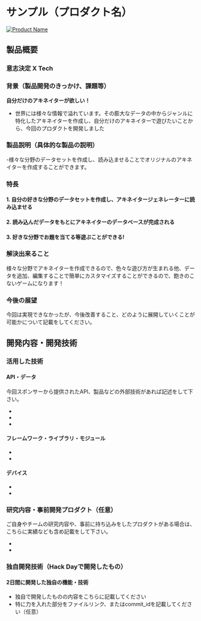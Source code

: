 # サンプル（プロダクト名）

[![Product Name](image.png)](https://www.youtube.com/watch?v=G5rULR53uMk)

## 製品概要
### 意志決定 X Tech

### 背景（製品開発のきっかけ、課題等）
**自分だけのアキネイターが欲しい！**
- 世界には様々な情報で溢れています。その膨大なデータの中からジャンルに特化したアキネイターを作成し、自分だけのアキネイターで遊びたいことから、今回のプロダクトを開発しました


### 製品説明（具体的な製品の説明）
-様々な分野のデータセットを作成し、読み込ませることでオリジナルのアキネイターを作成することができます。

### 特長

#### 1. 自分の好きな分野のデータセットを作成し、アキネイタージェネレーターに読み込ませる

#### 2. 読み込んだデータをもとにアキネイターのデータベースが完成される

#### 3. 好きな分野でお題を当てる等遊ぶことができる!

### 解決出来ること
様々な分野でアキネイターを作成できるので、色々な遊び方が生まれる他、データを追加、編集することで簡単にカスタマイズすることができるので、飽きのこないゲームになります！

### 今後の展望
今回は実現できなかったが、今後改善すること、どのように展開していくことが可能かについて記載をしてください。


## 開発内容・開発技術
### 活用した技術
#### API・データ
今回スポンサーから提供されたAPI、製品などの外部技術があれば記述をして下さい。

* 
* 
* 

#### フレームワーク・ライブラリ・モジュール
* 
* 

#### デバイス
* 
* 

### 研究内容・事前開発プロダクト（任意）
ご自身やチームの研究内容や、事前に持ち込みをしたプロダクトがある場合は、こちらに実績なども含め記載をして下さい。

* 
* 


### 独自開発技術（Hack Dayで開発したもの）
#### 2日間に開発した独自の機能・技術
* 独自で開発したものの内容をこちらに記載してください
* 特に力を入れた部分をファイルリンク、またはcommit_idを記載してください（任意）

